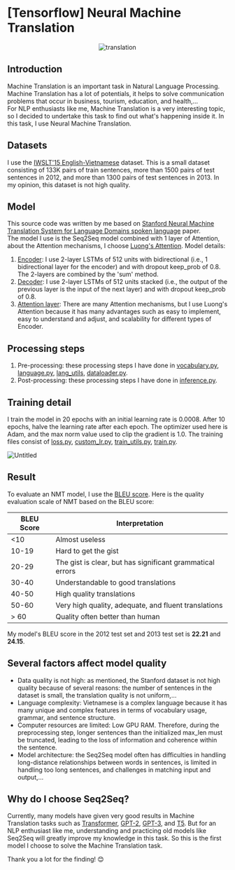 # [Tensorflow] Neural Machine Translation 
<p align="center">
  <img src="https://user-images.githubusercontent.com/121651344/222886855-6f8bf43c-4dae-49cf-95f0-4cb57e739c81.jpg" alt="translation">
</p>

## Introduction 
Machine Translation is an important task in Natural Language Processing. Machine Translation has a lot of potentials, it helps to solve communication problems that occur in business, tourism, education, and health,...                                  
For NLP enthusiasts like me, Machine Translation is a very interesting topic, so I decided to undertake this task to find out what's happening inside it. In this task, I use Neural Machine Translation.
## Datasets
I use the [IWSLT'15 English-Vietnamese](https://github.com/windhashira06/NMT-with-Seq2Seq/tree/main/Neural-Machine-Translation/Dataset) dataset. This is a small dataset consisting of 133K pairs of train sentences, more than 1500 pairs of test sentences in 2012, and more than 1300 pairs of test sentences in 2013. In my opinion, this dataset is not high quality.
## Model
This source code was written by me based on <a href="https://nlp.stanford.edu/pubs/luong-manning-iwslt15.pdf">Stanford Neural Machine Translation System for Language Domains spoken language</a> paper.                                                           
The model I use is the Seq2Seq model combined with 1 layer of Attention, about the Attention mechanisms, I choose <a href="https://machinelearningmastery.com/the-luong-attention-mechanism/">Luong's Attention</a>. Model details:                                      
1. [Encoder](https://github.com/windhashira06/NMT-with-Seq2Seq/blob/main/Neural-Machine-Translation/Model/encoder_block.py): I use 2-layer LSTMs of 512 units with bidirectional (i.e., 1 bidirectional layer for the encoder) and with dropout keep_prob of 0.8. The 2-layers are combined by the 'sum' method.
2. [Decoder](https://github.com/windhashira06/NMT-with-Seq2Seq/blob/main/Neural-Machine-Translation/Model/decoder_block.py): I use 2-layer LSTMs of 512 units stacked (i.e., the output of the previous layer is the input of the next layer) and with dropout keep_prob of 0.8.
3. [Attention layer](https://github.com/windhashira06/NMT-with-Seq2Seq/blob/main/Neural-Machine-Translation/Model/attention_layer.py): There are many Attention mechanisms, but I use Luong's Attention because it has many advantages such as easy to implement, easy to understand and adjust, and scalability for different types of Encoder.
## Processing steps
1. Pre-processing: these processing steps I have done in [vocabulary.py](https://github.com/windhashira06/NMT-with-Seq2Seq/tree/main/Neural-Machine-Translation/vocabulary.py), [language.py](https://github.com/windhashira06/NMT-with-Seq2Seq/tree/main/Neural-Machine-Translation/language.py), [lang_utils](https://github.com/windhashira06/NMT-with-Seq2Seq/tree/main/Neural-Machine-Translation/lang_utils.py), [dataloader.py](https://github.com/windhashira06/NMT-with-Seq2Seq/tree/main/Neural-Machine-Translation/dataloader.py).
2. Post-processing: these processing steps I have done in [inference.py](https://github.com/windhashira06/NMT-with-Seq2Seq/blob/main/Neural-Machine-Translation/inference.py).
## Training detail
I train the model in 20 epochs with an initial learning rate is 0.0008. After 10 epochs, halve the learning rate after each epoch. The optimizer used here is Adam, and the max norm value used to clip the gradient is 1.0. The training files consist of  [loss.py](https://github.com/windhashira06/NMT-with-Seq2Seq/blob/main/Neural-Machine-Translation/loss.py), [custom_lr.py](https://github.com/windhashira06/NMT-with-Seq2Seq/blob/main/Neural-Machine-Translation/custom_lr.py), [train_utils.py](https://github.com/windhashira06/NMT-with-Seq2Seq/blob/main/Neural-Machine-Translation/train_utils.py), [train.py](https://github.com/windhashira06/NMT-with-Seq2Seq/blob/main/Neural-Machine-Translation/train.py).

![Untitled](https://user-images.githubusercontent.com/121651344/222891175-a4443ef6-5a68-4f14-a75d-5e4219b2045d.gif)
## Result
To evaluate an NMT model, I use the [BLEU score](https://en.wikipedia.org/wiki/BLEU). Here is the quality evaluation scale of NMT based on the BLEU score:

|BLEU Score | Interpretation |
| -----------| -----------|
| <10 | Almost useless |
| 10-19 | Hard to get the gist |
| 20-29 | The gist is clear, but has significant grammatical errors |
| 30-40 | Understandable to good translations |
| 40-50 | High quality translations |
| 50-60 | Very high quality, adequate, and fluent translations |
| > 60 | Quality often better than human |

My model's BLEU score in the 2012 test set and 2013 test set is **22.21** and **24.15**.         
## Several factors affect model quality
- Data quality is not high: as mentioned, the Stanford dataset is not high quality because of several reasons: the number of sentences in the dataset is small, the translation quality is not uniform,...                             
- Language complexity: Vietnamese is a complex language because it has many unique and complex features in terms of vocabulary usage, grammar, and sentence structure.
- Computer resources are limited: Low GPU RAM. Therefore, during the preprocessing step, longer sentences than the initialized max_len must be truncated, leading to the loss of information and coherence within the sentence.
- Model architecture: the Seq2Seq model often has difficulties in handling long-distance relationships between words in sentences, is limited in handling too long sentences, and challenges in matching input and output,...
## Why do I choose Seq2Seq?
Currently, many models have given very good results in Machine Translation tasks such as [Transformer](https://en.wikipedia.org/wiki/Transformer_(machine_learning_model)), [GPT-2](https://en.wikipedia.org/wiki/GPT-2), [GPT-3](https://en.wikipedia.org/wiki/GPT-3), and [T5](https://github.com/google-research/text-to-text-transfer-transformer). But for an NLP enthusiast like me, understanding and practicing old models like Seq2Seq will greatly improve my knowledge in this task. So this is the first model I choose to solve the Machine Translation task.   


Thank you a lot for the finding! 😊







